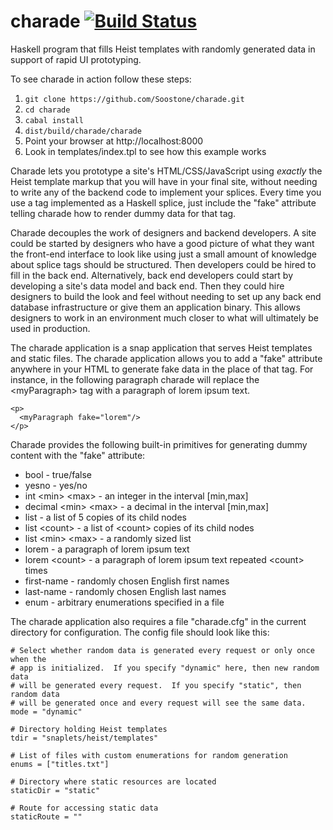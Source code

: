 charade [![Build Status](https://travis-ci.org/Soostone/charade.svg?branch=master)](https://travis-ci.org/Soostone/charade)
=======

Haskell program that fills Heist templates with randomly generated data in
support of rapid UI prototyping.

To see charade in action follow these steps:

1. `git clone https://github.com/Soostone/charade.git`
1. `cd charade`
1. `cabal install`
1. `dist/build/charade/charade`
1. Point your browser at http://localhost:8000
1. Look in templates/index.tpl to see how this example works

Charade lets you prototype a site's HTML/CSS/JavaScript using *exactly* the
Heist template markup that you will have in your final site, without needing
to write any of the backend code to implement your splices.  Every time you
use a tag implemented as a Haskell splice, just include the "fake" attribute
telling charade how to render dummy data for that tag.

Charade decouples the work of designers and backend developers.  A site could
be started by designers who have a good picture of what they want the
front-end interface to look like using just a small amount of knowledge about
splice tags should be structured.  Then developers could be hired to fill in
the back end.  Alternatively, back end developers could start by developing a
site's data model and back end.  Then they could hire designers to build the
look and feel without needing to set up any back end database infrastructure
or give them an application binary.  This allows designers to work in an
environment much closer to what will ultimately be used in production.

The charade application is a snap application that serves Heist templates
and static files.  The charade application allows you to add a "fake"
attribute anywhere in your HTML to generate fake data in the place of that
tag.  For instance, in the following paragraph charade will replace the
\<myParagraph\> tag with a paragraph of lorem ipsum text.  

    <p>
      <myParagraph fake="lorem"/>
    </p>

Charade provides the following built-in primitives for generating dummy
content with the "fake" attribute:

* bool - true/false
* yesno - yes/no
* int \<min\> \<max\> - an integer in the interval [min,max]
* decimal \<min\> \<max\> - a decimal in the interval [min,max]
* list - a list of 5 copies of its child nodes
* list \<count\> - a list of \<count\> copies of its child nodes
* list \<min\> \<max\> - a randomly sized list
* lorem - a paragraph of lorem ipsum text
* lorem \<count\> - a paragraph of lorem ipsum text repeated \<count\> times
* first-name - randomly chosen English first names
* last-name - randomly chosen English last names
* enum - arbitrary enumerations specified in a file

The charade application also requires a file "charade.cfg" in the current
directory for configuration.  The config file should look like this:

    # Select whether random data is generated every request or only once when the
    # app is initialized.  If you specify "dynamic" here, then new random data
    # will be generated every request.  If you specify "static", then random data
    # will be generated once and every request will see the same data.
    mode = "dynamic"
    
    # Directory holding Heist templates
    tdir = "snaplets/heist/templates"
    
    # List of files with custom enumerations for random generation
    enums = ["titles.txt"]
    
    # Directory where static resources are located
    staticDir = "static"
    
    # Route for accessing static data
    staticRoute = ""
